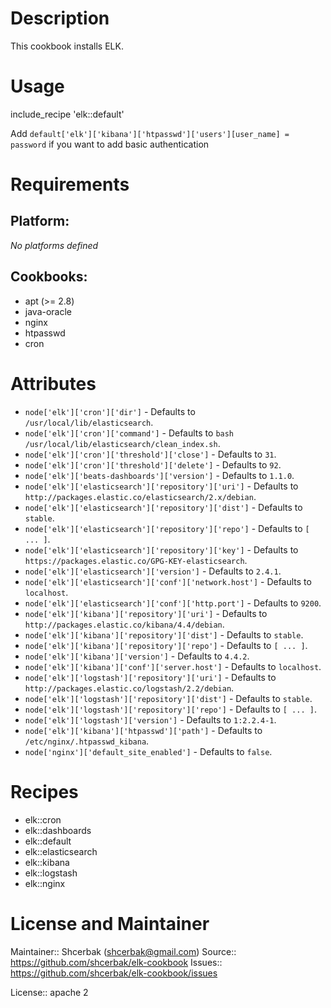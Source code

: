 # Description

This cookbook installs ELK.

# Usage

include_recipe 'elk::default'

Add `default['elk']['kibana']['htpasswd']['users'][user_name] = password` if you want to add basic authentication

# Requirements

## Platform:

*No platforms defined*

## Cookbooks:

* apt (>= 2.8)
* java-oracle
* nginx
* htpasswd
* cron

# Attributes

* `node['elk']['cron']['dir']` -  Defaults to `/usr/local/lib/elasticsearch`.
* `node['elk']['cron']['command']` -  Defaults to `bash /usr/local/lib/elasticsearch/clean_index.sh`.
* `node['elk']['cron']['threshold']['close']` -  Defaults to `31`.
* `node['elk']['cron']['threshold']['delete']` -  Defaults to `92`.
* `node['elk']['beats-dashboards']['version']` -  Defaults to `1.1.0`.
* `node['elk']['elasticsearch']['repository']['uri']` -  Defaults to `http://packages.elastic.co/elasticsearch/2.x/debian`.
* `node['elk']['elasticsearch']['repository']['dist']` -  Defaults to `stable`.
* `node['elk']['elasticsearch']['repository']['repo']` -  Defaults to `[ ... ]`.
* `node['elk']['elasticsearch']['repository']['key']` -  Defaults to `https://packages.elastic.co/GPG-KEY-elasticsearch`.
* `node['elk']['elasticsearch']['version']` -  Defaults to `2.4.1`.
* `node['elk']['elasticsearch']['conf']['network.host']` -  Defaults to `localhost`.
* `node['elk']['elasticsearch']['conf']['http.port']` -  Defaults to `9200`.
* `node['elk']['kibana']['repository']['uri']` -  Defaults to `http://packages.elastic.co/kibana/4.4/debian`.
* `node['elk']['kibana']['repository']['dist']` -  Defaults to `stable`.
* `node['elk']['kibana']['repository']['repo']` -  Defaults to `[ ... ]`.
* `node['elk']['kibana']['version']` -  Defaults to `4.4.2`.
* `node['elk']['kibana']['conf']['server.host']` -  Defaults to `localhost`.
* `node['elk']['logstash']['repository']['uri']` -  Defaults to `http://packages.elastic.co/logstash/2.2/debian`.
* `node['elk']['logstash']['repository']['dist']` -  Defaults to `stable`.
* `node['elk']['logstash']['repository']['repo']` -  Defaults to `[ ... ]`.
* `node['elk']['logstash']['version']` -  Defaults to `1:2.2.4-1`.
* `node['elk']['kibana']['htpasswd']['path']` -  Defaults to `/etc/nginx/.htpasswd_kibana`.
* `node['nginx']['default_site_enabled']` -  Defaults to `false`.

# Recipes

* elk::cron
* elk::dashboards
* elk::default
* elk::elasticsearch
* elk::kibana
* elk::logstash
* elk::nginx

# License and Maintainer

Maintainer:: Shcerbak (<shcerbak@gmail.com>)
Source:: https://github.com/shcerbak/elk-cookbook
Issues:: https://github.com/shcerbak/elk-cookbook/issues

License:: apache 2
